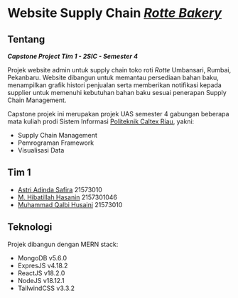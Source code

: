 # Website Supply Chain [*Rotte Bakery*](https://rottebakery.com/)

## Tentang
***Capstone Project Tim 1 - 2SIC - Semester 4***

Projek website admin untuk supply chain toko roti *Rotte* Umbansari, Rumbai, Pekanbaru. Website dibangun untuk memantau persediaan bahan baku, menampilkan grafik histori penjualan serta memberikan notifikasi kepada supplier untuk memenuhi kebutuhan bahan baku sesuai penerapan Supply Chain Management.

Capstone projek ini merupakan projek UAS semester 4 gabungan beberapa mata kuliah prodi Sistem Informasi [Politeknik Caltex Riau](https://pcr.ac.id), yakni:
* Supply Chain Management
* Pemrograman Framework
* Visualisasi Data

## Tim 1
* [Astri Adinda Safira](mailto:astri21si@mahasiswa.pcr.ac.id) 21573010
* [M. Hibatillah Hasanin](mailto:hibatillah21si@mahasiswa.pcr.ac.id) 2157301046
* [Muhammad Qalbi Husaini](mailto:qalbi21si@mahasiswa.pcr.ac.id) 21573010

## Teknologi 
Projek dibangun dengan MERN stack:
* MongoDB v5.6.0
* ExpresJS v4.18.2
* ReactJS v18.2.0
* NodeJS v18.12.1
* TailwindCSS v3.3.2
